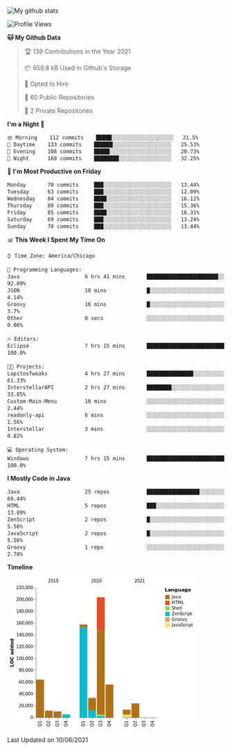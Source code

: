 ![My github stats](https://github-readme-stats.vercel.app/api?username=romvoid95&theme=gruvbox&include_all_commits=true&show_icons=true")

<!--START_SECTION:waka-->
![Profile Views](http://img.shields.io/badge/Profile%20Views-2-blue)

**🐱 My Github Data** 

> 🏆 139 Contributions in the Year 2021
 > 
> 📦 658.8 kB Used in Github's Storage 
 > 
> 💼 Opted to Hire
 > 
> 📜 60 Public Repositories 
 > 
> 🔑 2 Private Repositories  
 > 
**I'm a Night 🦉** 

```text
🌞 Morning    112 commits    █████░░░░░░░░░░░░░░░░░░░░   21.5% 
🌆 Daytime    133 commits    ██████░░░░░░░░░░░░░░░░░░░   25.53% 
🌃 Evening    108 commits    █████░░░░░░░░░░░░░░░░░░░░   20.73% 
🌙 Night      168 commits    ████████░░░░░░░░░░░░░░░░░   32.25%

```
📅 **I'm Most Productive on Friday** 

```text
Monday       70 commits     ███░░░░░░░░░░░░░░░░░░░░░░   13.44% 
Tuesday      63 commits     ███░░░░░░░░░░░░░░░░░░░░░░   12.09% 
Wednesday    84 commits     ████░░░░░░░░░░░░░░░░░░░░░   16.12% 
Thursday     80 commits     ███░░░░░░░░░░░░░░░░░░░░░░   15.36% 
Friday       85 commits     ████░░░░░░░░░░░░░░░░░░░░░   16.31% 
Saturday     69 commits     ███░░░░░░░░░░░░░░░░░░░░░░   13.24% 
Sunday       70 commits     ███░░░░░░░░░░░░░░░░░░░░░░   13.44%

```


📊 **This Week I Spent My Time On** 

```text
⌚︎ Time Zone: America/Chicago

💬 Programming Languages: 
Java                     6 hrs 41 mins       ███████████████████████░░   92.09% 
JSON                     18 mins             █░░░░░░░░░░░░░░░░░░░░░░░░   4.14% 
Groovy                   16 mins             █░░░░░░░░░░░░░░░░░░░░░░░░   3.7% 
Other                    0 secs              ░░░░░░░░░░░░░░░░░░░░░░░░░   0.06%

🔥 Editors: 
Eclipse                  7 hrs 15 mins       █████████████████████████   100.0%

🐱‍💻 Projects: 
LapitosTweaks            4 hrs 27 mins       ███████████████░░░░░░░░░░   61.33% 
InterstellarAPI          2 hrs 27 mins       ████████░░░░░░░░░░░░░░░░░   33.85% 
Custom-Main-Menu         10 mins             ░░░░░░░░░░░░░░░░░░░░░░░░░   2.44% 
readonly-api             6 mins              ░░░░░░░░░░░░░░░░░░░░░░░░░   1.56% 
Interstellar             3 mins              ░░░░░░░░░░░░░░░░░░░░░░░░░   0.82%

💻 Operating System: 
Windows                  7 hrs 15 mins       █████████████████████████   100.0%

```

**I Mostly Code in Java** 

```text
Java                     25 repos            █████████████████░░░░░░░░   69.44% 
HTML                     5 repos             ███░░░░░░░░░░░░░░░░░░░░░░   13.89% 
ZenScript                2 repos             █░░░░░░░░░░░░░░░░░░░░░░░░   5.56% 
JavaScript               2 repos             █░░░░░░░░░░░░░░░░░░░░░░░░   5.56% 
Groovy                   1 repo              ░░░░░░░░░░░░░░░░░░░░░░░░░   2.78%

```


**Timeline**

![Chart not found](https://raw.githubusercontent.com/ROMVoid95/ROMVoid95/master/charts/bar_graph.png) 


 Last Updated on 10/06/2021
<!--END_SECTION:waka-->
